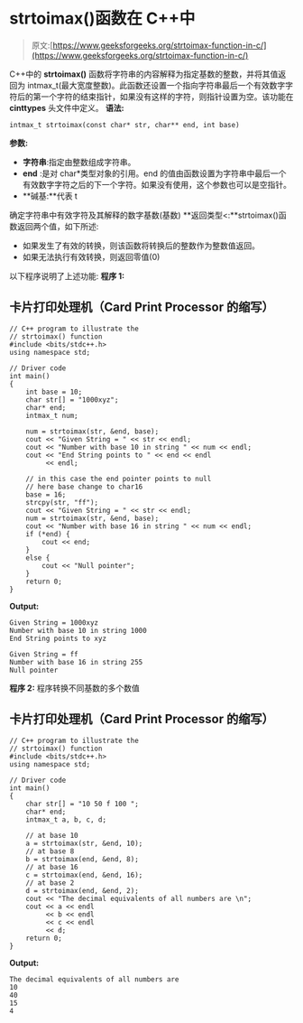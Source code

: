 # strtoimax()函数在 C++中

> 原文:[https://www.geeksforgeeks.org/strtoimax-function-in-c/](https://www.geeksforgeeks.org/strtoimax-function-in-c/)

C++中的 **strtoimax()** 函数将字符串的内容解释为指定基数的整数，并将其值返回为 intmax_t(最大宽度整数)。此函数还设置一个指向字符串最后一个有效数字字符后的第一个字符的结束指针，如果没有这样的字符，则指针设置为空。该功能在 **cinttypes** 头文件中定义。
**语法:**

```
intmax_t strtoimax(const char* str, char** end, int base)
```

**参数:**

*   **字符串**:指定由整数组成字符串。
*   **end** :是对 char*类型对象的引用。end 的值由函数设置为字符串中最后一个有效数字字符之后的下一个字符。如果没有使用，这个参数也可以是空指针。
*   **碱基:**代表 t

确定字符串中有效字符及其解释的数字基数(基数)
**返回类型<:**strtoimax()函数返回两个值，如下所述:

*   如果发生了有效的转换，则该函数将转换后的整数作为整数值返回。
*   如果无法执行有效转换，则返回零值(0)

以下程序说明了上述功能:
**程序 1:**

## 卡片打印处理机（Card Print Processor 的缩写）

```
// C++ program to illustrate the
// strtoimax() function
#include <bits/stdc++.h>
using namespace std;

// Driver code
int main()
{
    int base = 10;
    char str[] = "1000xyz";
    char* end;
    intmax_t num;

    num = strtoimax(str, &end, base);
    cout << "Given String = " << str << endl;
    cout << "Number with base 10 in string " << num << endl;
    cout << "End String points to " << end << endl
         << endl;

    // in this case the end pointer points to null
    // here base change to char16
    base = 16;
    strcpy(str, "ff");
    cout << "Given String = " << str << endl;
    num = strtoimax(str, &end, base);
    cout << "Number with base 16 in string " << num << endl;
    if (*end) {
        cout << end;
    }
    else {
        cout << "Null pointer";
    }
    return 0;
}
```

**Output:** 

```
Given String = 1000xyz
Number with base 10 in string 1000
End String points to xyz

Given String = ff
Number with base 16 in string 255
Null pointer
```

**程序 2:**
程序转换不同基数的多个数值

## 卡片打印处理机（Card Print Processor 的缩写）

```
// C++ program to illustrate the
// strtoimax() function
#include <bits/stdc++.h>
using namespace std;

// Driver code
int main()
{
    char str[] = "10 50 f 100 ";
    char* end;
    intmax_t a, b, c, d;

    // at base 10
    a = strtoimax(str, &end, 10);
    // at base 8
    b = strtoimax(end, &end, 8);
    // at base 16
    c = strtoimax(end, &end, 16);
    // at base 2
    d = strtoimax(end, &end, 2);
    cout << "The decimal equivalents of all numbers are \n";
    cout << a << endl
         << b << endl
         << c << endl
         << d;
    return 0;
}
```

**Output:** 

```
The decimal equivalents of all numbers are 
10
40
15
4
```